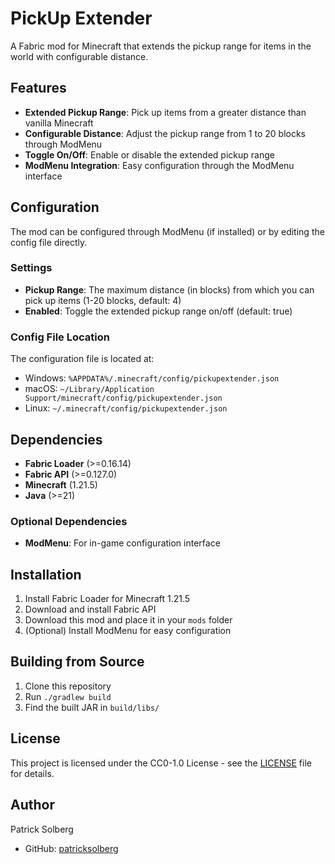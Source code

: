 # PickUp Extender

A Fabric mod for Minecraft that extends the pickup range for items in the world with configurable distance.

## Features

- **Extended Pickup Range**: Pick up items from a greater distance than vanilla Minecraft
- **Configurable Distance**: Adjust the pickup range from 1 to 20 blocks through ModMenu
- **Toggle On/Off**: Enable or disable the extended pickup range
- **ModMenu Integration**: Easy configuration through the ModMenu interface

## Configuration

The mod can be configured through ModMenu (if installed) or by editing the config file directly.

### Settings

- **Pickup Range**: The maximum distance (in blocks) from which you can pick up items (1-20 blocks, default: 4)
- **Enabled**: Toggle the extended pickup range on/off (default: true)

### Config File Location

The configuration file is located at:
- Windows: `%APPDATA%/.minecraft/config/pickupextender.json`
- macOS: `~/Library/Application Support/minecraft/config/pickupextender.json`
- Linux: `~/.minecraft/config/pickupextender.json`

## Dependencies

- **Fabric Loader** (>=0.16.14)
- **Fabric API** (>=0.127.0)
- **Minecraft** (1.21.5)
- **Java** (>=21)

### Optional Dependencies

- **ModMenu**: For in-game configuration interface

## Installation

1. Install Fabric Loader for Minecraft 1.21.5
2. Download and install Fabric API
3. Download this mod and place it in your `mods` folder
4. (Optional) Install ModMenu for easy configuration

## Building from Source

1. Clone this repository
2. Run `./gradlew build`
3. Find the built JAR in `build/libs/`

## License

This project is licensed under the CC0-1.0 License - see the [LICENSE](LICENSE) file for details.

## Author

Patrick Solberg
- GitHub: [patricksolberg](https://github.com/patricksolberg) 